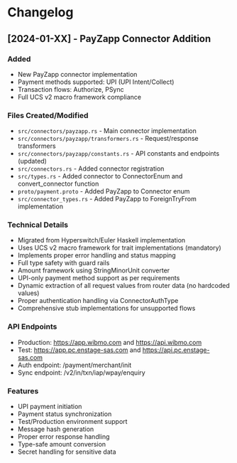 # Changelog

## [2024-01-XX] - PayZapp Connector Addition

### Added
- New PayZapp connector implementation
- Payment methods supported: UPI (UPI Intent/Collect)
- Transaction flows: Authorize, PSync
- Full UCS v2 macro framework compliance

### Files Created/Modified
- `src/connectors/payzapp.rs` - Main connector implementation
- `src/connectors/payzapp/transformers.rs` - Request/response transformers
- `src/connectors/payzapp/constants.rs` - API constants and endpoints (updated)
- `src/connectors.rs` - Added connector registration
- `src/types.rs` - Added connector to ConnectorEnum and convert_connector function
- `proto/payment.proto` - Added PayZapp to Connector enum
- `src/connector_types.rs` - Added PayZapp to ForeignTryFrom implementation

### Technical Details
- Migrated from Hyperswitch/Euler Haskell implementation
- Uses UCS v2 macro framework for trait implementations (mandatory)
- Implements proper error handling and status mapping
- Full type safety with guard rails
- Amount framework using StringMinorUnit converter
- UPI-only payment method support as per requirements
- Dynamic extraction of all request values from router data (no hardcoded values)
- Proper authentication handling via ConnectorAuthType
- Comprehensive stub implementations for unsupported flows

### API Endpoints
- Production: https://app.wibmo.com and https://api.wibmo.com
- Test: https://app.pc.enstage-sas.com and https://api.pc.enstage-sas.com
- Auth endpoint: /payment/merchant/init
- Sync endpoint: /v2/in/txn/iap/wpay/enquiry

### Features
- UPI payment initiation
- Payment status synchronization
- Test/Production environment support
- Message hash generation
- Proper error response handling
- Type-safe amount conversion
- Secret handling for sensitive data